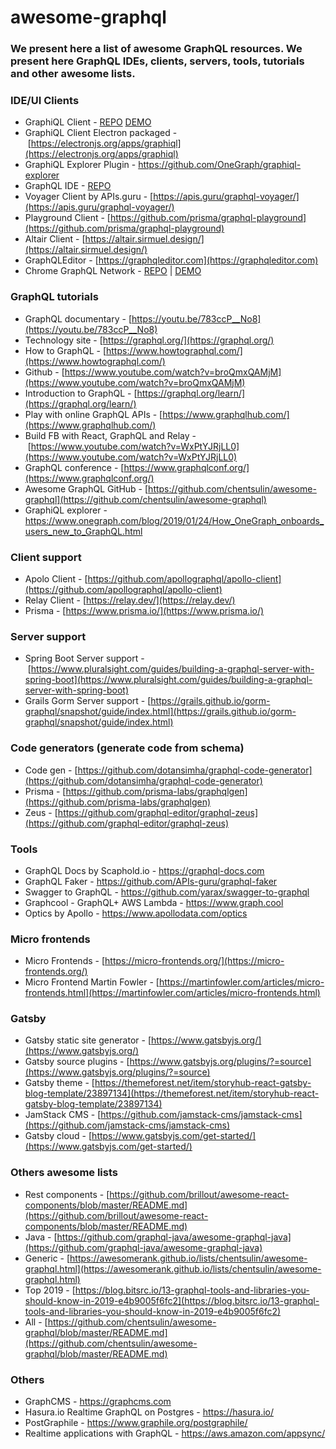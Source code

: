 # awesome-graphql

### We present here a list of awesome GraphQL resources. We present here GraphQL IDEs, clients, servers, tools, tutorials and other awesome lists.

### IDE/UI Clients

- GraphiQL Client - [REPO](https://github.com/graphql/graphiql) [DEMO](https://github.com/graphql/graphiql)
- GraphiQL Client Electron packaged - [https://electronjs.org/apps/graphiql](https://electronjs.org/apps/graphiql)
- GraphiQL Explorer Plugin - https://github.com/OneGraph/graphiql-explorer
- GraphQL IDE - [REPO](https://github.com/redound/graphql-ide)
- Voyager Client by APIs.guru - [https://apis.guru/graphql-voyager/](https://apis.guru/graphql-voyager/)
- Playground Client - [https://github.com/prisma/graphql-playground](https://github.com/prisma/graphql-playground)
- Altair Client - [https://altair.sirmuel.design/](https://altair.sirmuel.design/)
- GraphQLEditor - [https://graphqleditor.com](https://graphqleditor.com)
- Chrome GraphQL Network - [REPO](https://github.com/Ghirro/graphql-network) | [DEMO](https://chrome.google.com/webstore/detail/graphql-network/igbmhmnkobkjalekgiehijefpkdemocm)

### GraphQL tutorials

- GraphQL documentary - [https://youtu.be/783ccP__No8](https://youtu.be/783ccP__No8)
- Technology site - [https://graphql.org/](https://graphql.org/)
- How to GraphQL - [https://www.howtographql.com/](https://www.howtographql.com/)
- Github - [https://www.youtube.com/watch?v=broQmxQAMjM](https://www.youtube.com/watch?v=broQmxQAMjM)
- Introduction to GraphQL - [https://graphql.org/learn/](https://graphql.org/learn/)
- Play with online GraphQL APIs - [https://www.graphqlhub.com/](https://www.graphqlhub.com/)
- Build FB with React, GraphQL and Relay - [https://www.youtube.com/watch?v=WxPtYJRjLL0](https://www.youtube.com/watch?v=WxPtYJRjLL0)
- GraphQL conference - [https://www.graphqlconf.org/](https://www.graphqlconf.org/)
- Awesome GraphQL GitHub - [https://github.com/chentsulin/awesome-graphql](https://github.com/chentsulin/awesome-graphql)
- GraphiQL explorer - https://www.onegraph.com/blog/2019/01/24/How_OneGraph_onboards_users_new_to_GraphQL.html

### Client support

- Apolo Client - [https://github.com/apollographql/apollo-client](https://github.com/apollographql/apollo-client)
- Relay Client - [https://relay.dev/](https://relay.dev/)
- Prisma - [https://www.prisma.io/](https://www.prisma.io/)

### Server support

- Spring Boot Server support - [https://www.pluralsight.com/guides/building-a-graphql-server-with-spring-boot](https://www.pluralsight.com/guides/building-a-graphql-server-with-spring-boot)
- Grails Gorm Server support - [https://grails.github.io/gorm-graphql/snapshot/guide/index.html](https://grails.github.io/gorm-graphql/snapshot/guide/index.html)

### Code generators (generate code from schema)

- Code gen - [https://github.com/dotansimha/graphql-code-generator](https://github.com/dotansimha/graphql-code-generator)
- Prisma - [https://github.com/prisma-labs/graphqlgen](https://github.com/prisma-labs/graphqlgen)
- Zeus - [https://github.com/graphql-editor/graphql-zeus](https://github.com/graphql-editor/graphql-zeus)

### Tools
- GraphQL Docs by Scaphold.io - https://graphql-docs.com
- GraphQL Faker - https://github.com/APIs-guru/graphql-faker
- Swagger to GraphQL - https://github.com/yarax/swagger-to-graphql
- Graphcool - GraphQL+ AWS Lambda - https://www.graph.cool 
- Optics by Apollo - https://www.apollodata.com/optics 

### Micro frontends

- Micro Frontends - [https://micro-frontends.org/](https://micro-frontends.org/)
- Micro Frontend Martin Fowler - [https://martinfowler.com/articles/micro-frontends.html](https://martinfowler.com/articles/micro-frontends.html)

### Gatsby

- Gatsby static site generator - [https://www.gatsbyjs.org/](https://www.gatsbyjs.org/)
- Gatsby source plugins - [https://www.gatsbyjs.org/plugins/?=source](https://www.gatsbyjs.org/plugins/?=source)
- Gatsby theme - [https://themeforest.net/item/storyhub-react-gatsby-blog-template/23897134](https://themeforest.net/item/storyhub-react-gatsby-blog-template/23897134)
- JamStack CMS - [https://github.com/jamstack-cms/jamstack-cms](https://github.com/jamstack-cms/jamstack-cms)
- Gatsby cloud - [https://www.gatsbyjs.com/get-started/](https://www.gatsbyjs.com/get-started/)

### Others awesome lists

- Rest components - [https://github.com/brillout/awesome-react-components/blob/master/README.md](https://github.com/brillout/awesome-react-components/blob/master/README.md)
- Java - [https://github.com/graphql-java/awesome-graphql-java](https://github.com/graphql-java/awesome-graphql-java)
- Generic - [https://awesomerank.github.io/lists/chentsulin/awesome-graphql.html](https://awesomerank.github.io/lists/chentsulin/awesome-graphql.html)
- Top 2019 - [https://blog.bitsrc.io/13-graphql-tools-and-libraries-you-should-know-in-2019-e4b9005f6fc2](https://blog.bitsrc.io/13-graphql-tools-and-libraries-you-should-know-in-2019-e4b9005f6fc2)
- All - [https://github.com/chentsulin/awesome-graphql/blob/master/README.md](https://github.com/chentsulin/awesome-graphql/blob/master/README.md)

### Others

- GraphCMS - https://graphcms.com
- Hasura.io Realtime GraphQL on Postgres - https://hasura.io/
- PostGraphile - https://www.graphile.org/postgraphile/
- Realtime applications with GraphQL - https://aws.amazon.com/appsync/

